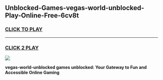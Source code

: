 
## Unblocked-Games-vegas-world-unblocked-Play-Online-Free-6cv8t
<h3>
<a href="https://premium76.site?title=vegas-world-unblocked&ref=26A">CLICK TO PLAY</a></h3>
<hr>

<h3>
<a href="https://premium76.site?title=vegas-world-unblocked&ref=26A">CLICK 2 PLAY</a>
  
</h3>

<a href="https://premium76.site?title=vegas-world-unblocked&ref=26A"><img src="https://clearcache.store/games.png"></a>


**vegas-world-unblocked games unblocked: Your Gateway to Fun and Accessible Online Gaming**
